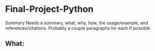 # Final-Project-Python
Summary
Needs a summary, what, why, how, the usage/example, and references/citations. Probably a couple paragraphs for each if possible

## What:
